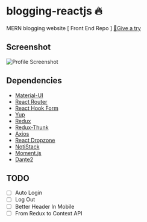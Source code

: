 # blogging-reactjs 🔥 
 MERN blogging website [ Front End Repo ]
[👋Give a try](https://blogging-reactjs.herokuapp.com/)
## Screenshot

![Profile Screenshot](https://i.imgur.com/yrSblCn.png)

## Dependencies

 - [Material-UI](https://material-ui.com/)
 - [React Router](https://reacttraining.com/react-router/)
 - [React Hook Form](https://react-hook-form.com/)
 - [Yup](https://www.npmjs.com/package/yup)
 - [Redux](https://redux.js.org/)
 - [Redux-Thunk](https://www.npmjs.com/package/redux-thunk)
 - [Axios](https://www.npmjs.com/package/axios)
 - [React Dropzone](https://react-dropzone.js.org/)
 - [NotiStack](https://iamhosseindhv.com/notistack)
 - [Moment.js](https://www.momentjs.com/)
 - [Dante2](https://michelson.github.io/dante2/#/)

## TODO

 - [ ] Auto Login
 - [ ] Log Out
 - [ ] Better Header In Mobile
 - [ ] From Redux to Context API
